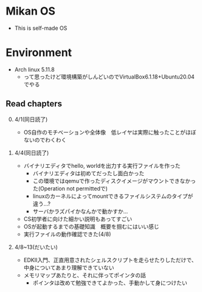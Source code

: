 # Mikan OS
 - This is self-made OS

# Environment
 - Arch linux 5.11.8
	 - って思ったけど環境構築がしんどいのでVirtualBox6.1.18+Ubuntu20.04でやる

## Read chapters
0. 4/1(同日読了)
	 - OS自作のモチベーションや全体像　低レイヤは実際に触ったことがほぼないのでわくわく

1. 4/4(同日読了)
	 - バイナリエディタでhello, worldを出力する実行ファイルを作った
		 - バイナリエディタは初めてだったし面白かった
		 - この環境ではqemuで作ったディスクイメージがマウントできなかった(Operation not permittedで)
		 - linuxのカーネルによってmountできるファイルシステムのタイプが違う...?
		 - サーバかラズパイかなんかで動かすか...
	 - CS初学者に向けた細かい説明もあってすごい
	 - OSが起動するまでの基礎知識　概要を掴むにはいい感じ
	 - 実行ファイルの動作確認できた(4/8)

2. 4/8~13(だいたい)
	 - EDKⅡ入門、正直用意されたシェルスクリプトを走らせたりしただけで、中身についてあまり理解できていない
	 - メモリマップあたりと、それに伴ってポインタの話
		 - ポインタは改めて勉強できてよかった、手動かして身につけたい
